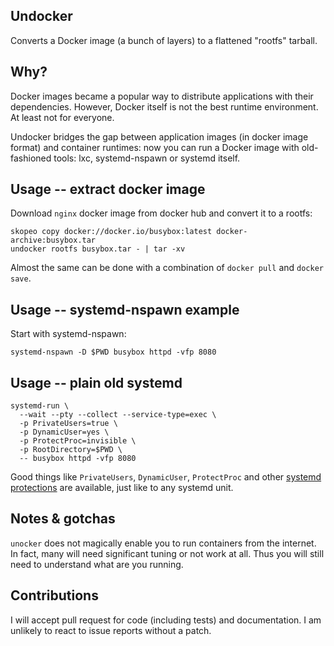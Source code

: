 Undocker
--------

Converts a Docker image (a bunch of layers) to a flattened "rootfs" tarball.

Why?
----

Docker images became a popular way to distribute applications with their
dependencies. However, Docker itself is not the best runtime environment. At
least not for everyone.

Undocker bridges the gap between application images (in docker image format)
and container runtimes: now you can run a Docker image with old-fashioned
tools: lxc, systemd-nspawn or systemd itself.

Usage -- extract docker image
-----------------------------

Download `nginx` docker image from docker hub and convert it to a rootfs:

```
skopeo copy docker://docker.io/busybox:latest docker-archive:busybox.tar
undocker rootfs busybox.tar - | tar -xv
```

Almost the same can be done with a combination of `docker pull` and `docker
save`.

Usage -- systemd-nspawn example
-------------------------------

Start with systemd-nspawn:

```
systemd-nspawn -D $PWD busybox httpd -vfp 8080
```

Usage -- plain old systemd
--------------------------

```
systemd-run \
  --wait --pty --collect --service-type=exec \
  -p PrivateUsers=true \
  -p DynamicUser=yes \
  -p ProtectProc=invisible \
  -p RootDirectory=$PWD \
  -- busybox httpd -vfp 8080
```

Good things like `PrivateUsers`, `DynamicUser`, `ProtectProc` and other
[systemd protections][1] are available, just like to any systemd unit.

Notes & gotchas
---------------

`unocker` does not magically enable you to run containers from the internet. In
fact, many will need significant tuning or not work at all. Thus you will still
need to understand what are you running.

Contributions
-------------

I will accept pull request for code (including tests) and documentation. I am
unlikely to react to issue reports without a patch.

[1]: https://www.freedesktop.org/software/systemd/man/systemd.exec.html
